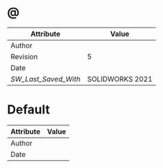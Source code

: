# @
| Attribute | Value |
| ---  | ---     |
| Author |  |
| Revision | 5 |
| Date |  |
| _SW_Last_Saved_With_ | SOLIDWORKS 2021 |
# Default
| Attribute | Value |
| ---  | ---     |
| Author |  |
| Date |  |

